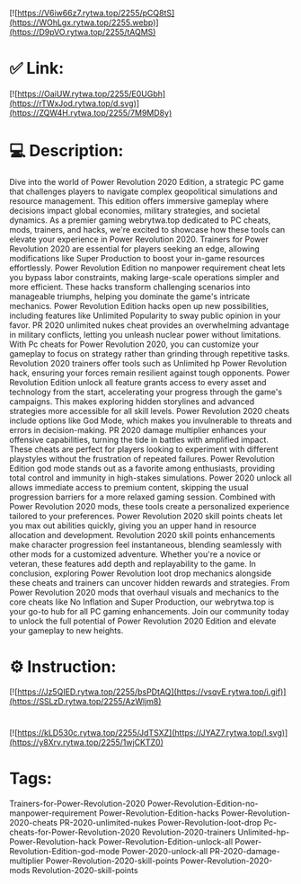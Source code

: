 [![https://V6iw66z7.rytwa.top/2255/pCQ8tS](https://WOhLgx.rytwa.top/2255.webp)](https://D9pVO.rytwa.top/2255/tAQMS)
# ✅ Link:
[![https://OaiUW.rytwa.top/2255/E0UGbh](https://rTWxJod.rytwa.top/d.svg)](https://ZQW4H.rytwa.top/2255/7M9MD8y)
# 💻 Description:
Dive into the world of Power Revolution 2020 Edition, a strategic PC game that challenges players to navigate complex geopolitical simulations and resource management. This edition offers immersive gameplay where decisions impact global economies, military strategies, and societal dynamics. As a premier gaming webrytwa.top dedicated to PC cheats, mods, trainers, and hacks, we're excited to showcase how these tools can elevate your experience in Power Revolution 2020.
Trainers for Power Revolution 2020 are essential for players seeking an edge, allowing modifications like Super Production to boost your in-game resources effortlessly. Power Revolution Edition no manpower requirement cheat lets you bypass labor constraints, making large-scale operations simpler and more efficient. These hacks transform challenging scenarios into manageable triumphs, helping you dominate the game's intricate mechanics.
Power Revolution Edition hacks open up new possibilities, including features like Unlimited Popularity to sway public opinion in your favor. PR 2020 unlimited nukes cheat provides an overwhelming advantage in military conflicts, letting you unleash nuclear power without limitations. With Pc cheats for Power Revolution 2020, you can customize your gameplay to focus on strategy rather than grinding through repetitive tasks.
Revolution 2020 trainers offer tools such as Unlimited hp Power Revolution hack, ensuring your forces remain resilient against tough opponents. Power Revolution Edition unlock all feature grants access to every asset and technology from the start, accelerating your progress through the game's campaigns. This makes exploring hidden storylines and advanced strategies more accessible for all skill levels.
Power Revolution 2020 cheats include options like God Mode, which makes you invulnerable to threats and errors in decision-making. PR 2020 damage multiplier enhances your offensive capabilities, turning the tide in battles with amplified impact. These cheats are perfect for players looking to experiment with different playstyles without the frustration of repeated failures.
Power Revolution Edition god mode stands out as a favorite among enthusiasts, providing total control and immunity in high-stakes simulations. Power 2020 unlock all allows immediate access to premium content, skipping the usual progression barriers for a more relaxed gaming session. Combined with Power Revolution 2020 mods, these tools create a personalized experience tailored to your preferences.
Power Revolution 2020 skill points cheats let you max out abilities quickly, giving you an upper hand in resource allocation and development. Revolution 2020 skill points enhancements make character progression feel instantaneous, blending seamlessly with other mods for a customized adventure. Whether you're a novice or veteran, these features add depth and replayability to the game.
In conclusion, exploring Power Revolution loot drop mechanics alongside these cheats and trainers can uncover hidden rewards and strategies. From Power Revolution 2020 mods that overhaul visuals and mechanics to the core cheats like No Inflation and Super Production, our webrytwa.top is your go-to hub for all PC gaming enhancements. Join our community today to unlock the full potential of Power Revolution 2020 Edition and elevate your gameplay to new heights.

# ⚙️ Instruction:
[![https://Jz5QIED.rytwa.top/2255/bsPDtAQ](https://vsqvE.rytwa.top/i.gif)](https://SSLzD.rytwa.top/2255/AzWljm8)
#
[![https://kLD530c.rytwa.top/2255/JdTSXZ](https://JYAZ7.rytwa.top/l.svg)](https://y8Xrv.rytwa.top/2255/1wjCKTZ0)
# Tags:
Trainers-for-Power-Revolution-2020 Power-Revolution-Edition-no-manpower-requirement Power-Revolution-Edition-hacks Power-Revolution-2020-cheats PR-2020-unlimited-nukes Power-Revolution-loot-drop Pc-cheats-for-Power-Revolution-2020 Revolution-2020-trainers Unlimited-hp-Power-Revolution-hack Power-Revolution-Edition-unlock-all Power-Revolution-Edition-god-mode Power-2020-unlock-all PR-2020-damage-multiplier Power-Revolution-2020-skill-points Power-Revolution-2020-mods Revolution-2020-skill-points





